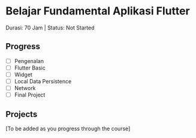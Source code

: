 # Belajar Fundamental Aplikasi Flutter

Durasi: 70 Jam | Status: Not Started

## Progress
- [ ] Pengenalan
- [ ] Flutter Basic
- [ ] Widget
- [ ] Local Data Persistence
- [ ] Network
- [ ] Final Project

## Projects
[To be added as you progress through the course]
